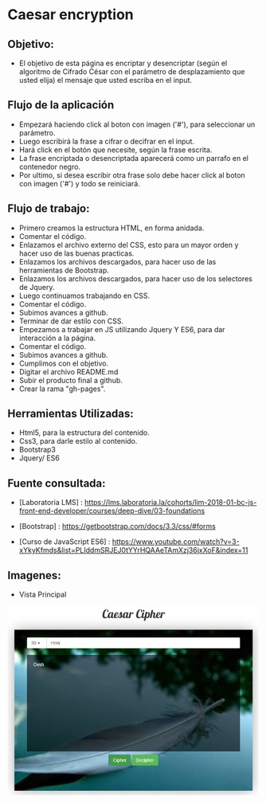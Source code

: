 # Caesar encryption 

## Objetivo:  

- El objetivo de esta página es encriptar y desencriptar (según el algoritmo de Cifrado César con el parámetro de desplazamiento que usted elija) el mensaje que usted escriba en el input. 

## Flujo de la aplicación

- Empezará haciendo click al boton con imagen ('#'), para seleccionar un parámetro.
- Luego escribirá la frase a cifrar o decifrar en el input.
- Hará click en el botón que necesite, según la frase escrita.
- La frase encriptada o desencriptada aparecerá como un parrafo en el contenedor negro.
- Por ultimo, si desea escribir otra frase solo debe hacer click al boton con imagen ('#') y todo se reiniciará.

## Flujo de trabajo:

- Primero creamos la estructura HTML, en forma anidada.
- Comentar el código.
- Enlazamos el archivo externo del CSS, esto para un mayor orden y hacer uso de las buenas practicas.
- Enlazamos los archivos descargados, para hacer uso de las herramientas de Bootstrap.
- Enlazamos los archivos descargados, para hacer uso de los selectores de Jquery.
- Luego continuamos trabajando en CSS.
- Comentar el código.
- Subimos avances a github.
- Terminar de dar estilo con CSS.
- Empezamos a trabajar en JS utilizando Jquery Y ES6, para dar interacción a la página.
- Comentar el código.
- Subimos avances a github.
- Cumplimos con el objetivo.
- Digitar el archivo README.md
- Subir el producto final a github.
- Crear la rama "gh-pages".

## Herramientas Utilizadas:

- Html5, para la estructura del contenido.
- Css3, para darle estilo al contenido.
- Bootstrap3
- Jquery/ ES6

## Fuente consultada:

- [Laboratoria LMS] : https://lms.laboratoria.la/cohorts/lim-2018-01-bc-js-front-end-developer/courses/deep-dive/03-foundations

- [Bootstrap] : https://getbootstrap.com/docs/3.3/css/#forms

- [Curso de JavaScript ES6] : https://www.youtube.com/watch?v=3-xYkyKfmds&list=PLIddmSRJEJ0tYYrHQAAeTAmXzj36jxXoF&index=11

## Imagenes:

- Vista Principal

![Caesar cipher](assets/images/caesar-cipher.png)







